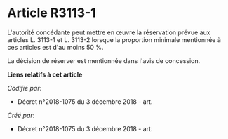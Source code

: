 # Article R3113-1

L'autorité concédante peut mettre en œuvre la réservation prévue aux articles L. 3113-1 et L. 3113-2 lorsque la proportion
minimale mentionnée à ces articles est d'au moins 50 %.

La décision de réserver est mentionnée dans l'avis de concession.

**Liens relatifs à cet article**

_Codifié par_:

  - Décret n°2018-1075 du 3 décembre 2018 - art.

_Créé par_:

  - Décret n°2018-1075 du 3 décembre 2018 - art.

